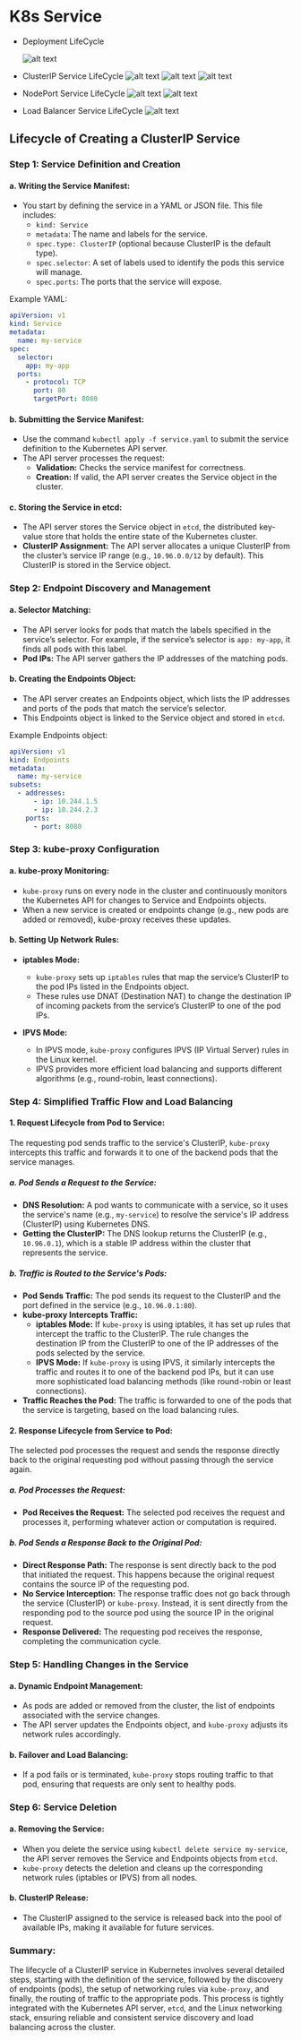 # K8s Service

- Deployment LifeCycle

  ![alt text](images/deployment-creation.png)

* ClusterIP Service LifeCycle
  ![alt text](images/service-cluster-ip-0.png)
  ![alt text](images/service-cluster-ip-1.png)
  ![alt text](images/service-cluster-ip-2.png)

* NodePort Service LifeCycle
  ![alt text](images/service-node-port-1.png)
  ![alt text](images/service-node-port-2.png)
* Load Balancer Service LifeCycle
  ![alt text](images/service-load-balancer.png)

## Lifecycle of Creating a ClusterIP Service

### **Step 1: Service Definition and Creation**

#### **a. Writing the Service Manifest:**

- You start by defining the service in a YAML or JSON file. This file includes:
  - `kind: Service`
  - `metadata`: The name and labels for the service.
  - `spec.type: ClusterIP` (optional because ClusterIP is the default type).
  - `spec.selector`: A set of labels used to identify the pods this service will manage.
  - `spec.ports`: The ports that the service will expose.

Example YAML:

```yaml
apiVersion: v1
kind: Service
metadata:
  name: my-service
spec:
  selector:
    app: my-app
  ports:
    - protocol: TCP
      port: 80
      targetPort: 8080
```

#### **b. Submitting the Service Manifest:**

- Use the command `kubectl apply -f service.yaml` to submit the service definition to the Kubernetes API server.
- The API server processes the request:
  - **Validation:** Checks the service manifest for correctness.
  - **Creation:** If valid, the API server creates the Service object in the cluster.

#### **c. Storing the Service in etcd:**

- The API server stores the Service object in `etcd`, the distributed key-value store that holds the entire state of the Kubernetes cluster.
- **ClusterIP Assignment:** The API server allocates a unique ClusterIP from the cluster’s service IP range (e.g., `10.96.0.0/12` by default). This ClusterIP is stored in the Service object.

### **Step 2: Endpoint Discovery and Management**

#### **a. Selector Matching:**

- The API server looks for pods that match the labels specified in the service’s selector. For example, if the service’s selector is `app: my-app`, it finds all pods with this label.
- **Pod IPs:** The API server gathers the IP addresses of the matching pods.

#### **b. Creating the Endpoints Object:**

- The API server creates an Endpoints object, which lists the IP addresses and ports of the pods that match the service’s selector.
- This Endpoints object is linked to the Service object and stored in `etcd`.

Example Endpoints object:

```yaml
apiVersion: v1
kind: Endpoints
metadata:
  name: my-service
subsets:
  - addresses:
      - ip: 10.244.1.5
      - ip: 10.244.2.3
    ports:
      - port: 8080
```

### **Step 3: kube-proxy Configuration**

#### **a. kube-proxy Monitoring:**

- `kube-proxy` runs on every node in the cluster and continuously monitors the Kubernetes API for changes to Service and Endpoints objects.
- When a new service is created or endpoints change (e.g., new pods are added or removed), kube-proxy receives these updates.

#### **b. Setting Up Network Rules:**

- **iptables Mode:**

  - `kube-proxy` sets up `iptables` rules that map the service’s ClusterIP to the pod IPs listed in the Endpoints object.
  - These rules use DNAT (Destination NAT) to change the destination IP of incoming packets from the service’s ClusterIP to one of the pod IPs.

- **IPVS Mode:**
  - In IPVS mode, `kube-proxy` configures IPVS (IP Virtual Server) rules in the Linux kernel.
  - IPVS provides more efficient load balancing and supports different algorithms (e.g., round-robin, least connections).

### **Step 4: Simplified Traffic Flow and Load Balancing**

#### **1. Request Lifecycle from Pod to Service:**

The requesting pod sends traffic to the service's ClusterIP, `kube-proxy` intercepts this traffic and forwards it to one of the backend pods that the service manages.

##### **a. Pod Sends a Request to the Service:**

- **DNS Resolution:** A pod wants to communicate with a service, so it uses the service's name (e.g., `my-service`) to resolve the service's IP address (ClusterIP) using Kubernetes DNS.
- **Getting the ClusterIP:** The DNS lookup returns the ClusterIP (e.g., `10.96.0.1`), which is a stable IP address within the cluster that represents the service.

##### **b. Traffic is Routed to the Service's Pods:**

- **Pod Sends Traffic:** The pod sends its request to the ClusterIP and the port defined in the service (e.g., `10.96.0.1:80`).
- **kube-proxy Intercepts Traffic:**
  - **iptables Mode:** If `kube-proxy` is using iptables, it has set up rules that intercept the traffic to the ClusterIP. The rule changes the destination IP from the ClusterIP to one of the IP addresses of the pods selected by the service.
  - **IPVS Mode:** If `kube-proxy` is using IPVS, it similarly intercepts the traffic and routes it to one of the backend pod IPs, but it can use more sophisticated load balancing methods (like round-robin or least connections).
- **Traffic Reaches the Pod:** The traffic is forwarded to one of the pods that the service is targeting, based on the load balancing rules.

#### **2. Response Lifecycle from Service to Pod:**

The selected pod processes the request and sends the response directly back to the original requesting pod without passing through the service again.

##### **a. Pod Processes the Request:**

- **Pod Receives the Request:** The selected pod receives the request and processes it, performing whatever action or computation is required.

##### **b. Pod Sends a Response Back to the Original Pod:**

- **Direct Response Path:** The response is sent directly back to the pod that initiated the request. This happens because the original request contains the source IP of the requesting pod.
- **No Service Interception:** The response traffic does not go back through the service (ClusterIP) or `kube-proxy`. Instead, it is sent directly from the responding pod to the source pod using the source IP in the original request.
- **Response Delivered:** The requesting pod receives the response, completing the communication cycle.

### **Step 5: Handling Changes in the Service**

#### **a. Dynamic Endpoint Management:**

- As pods are added or removed from the cluster, the list of endpoints associated with the service changes.
- The API server updates the Endpoints object, and `kube-proxy` adjusts its network rules accordingly.

#### **b. Failover and Load Balancing:**

- If a pod fails or is terminated, `kube-proxy` stops routing traffic to that pod, ensuring that requests are only sent to healthy pods.

### **Step 6: Service Deletion**

#### **a. Removing the Service:**

- When you delete the service using `kubectl delete service my-service`, the API server removes the Service and Endpoints objects from `etcd`.
- `kube-proxy` detects the deletion and cleans up the corresponding network rules (iptables or IPVS) from all nodes.

#### **b. ClusterIP Release:**

- The ClusterIP assigned to the service is released back into the pool of available IPs, making it available for future services.

### **Summary:**

The lifecycle of a ClusterIP service in Kubernetes involves several detailed steps, starting with the definition of the service, followed by the discovery of endpoints (pods), the setup of networking rules via `kube-proxy`, and finally, the routing of traffic to the appropriate pods. This process is tightly integrated with the Kubernetes API server, `etcd`, and the Linux networking stack, ensuring reliable and consistent service discovery and load balancing across the cluster.
